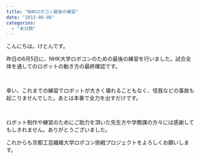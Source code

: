 ```yaml
---
title: "NHKロボコン最後の練習"
date: "2013-06-06"
categories: 
  - "未分類"
---
```


こんにちは。けとんです。

昨日の6月5日に、NHK大学ロボコンのための最後の練習を行いました。試合全体を通してのロボットの動き方の最終確認です。

 

幸い、これまでの練習でロボットが大きく壊れることもなく、怪我などの事故も起こりませんでした。あとは本番で全力を出すだけです。

 

ロボット制作や練習のためにご助力を頂いた先生方や学務課の方々には感謝してもしきれません。ありがとうございました。

これからも京都工芸繊維大学ロボコン挑戦プロジェクトをよろしくお願いします。
